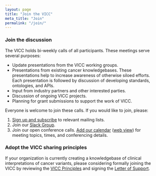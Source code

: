 ```yaml
---
layout: page
title: "Join the VICC"
meta_title: "Join"
permalink: "/join/"
---
```


### Join the discussion
The VICC holds bi-weekly calls of all participants. These meetings serve several purposes:
- Update presentations from the VICC working groups.
- Presentations from existing cancer knowledgebases. These presentations help to increase awareness of otherwise siloed 
 efforts. Each presentation is followed by discussion of developing standards, ontologies, and APIs.
- Input from industry partners and other interested parties.
- Discussion of ongoing VICC projects.
- Planning for grant submissions to support the work of VICC.

Everyone is welcome to join these calls. If you would like to join, please:

1. [Sign up and subscribe](https://forms.gle/RCg2YYz2D14vuEdh8) to relevant mailing lists.
2. Join our [Slack Group](https://join.slack.com/t/cancervariants/shared_invite/zt-7vi7qbgy-1834QZ2oaGYGwvFGTjDqDA).
3. Join our open conference calls. [Add our calendar](https://calendar.google.com/calendar?cid=aG9xYmVrZWY0ODJpODJxY2hvZDM0aWNmbGtAZ3JvdXAuY2FsZW5kYXIuZ29vZ2xlLmNvbQ) 
   ([web view](https://calendar.google.com/calendar/embed?src=hoqbekef482i82qchod34icflk%40group.calendar.google.com)) for meeting topics, times, and conferencing details.

### Adopt the VICC sharing principles
If your organization is currently creating a knowledgebase of clinical interpretations of cancer variants, please 
considering formally joining the VICC by reviewing the [VICC Principles](/principles/) and signing the 
[Letter of Support](/assets/docs/VICC_LoS_template.docx).

